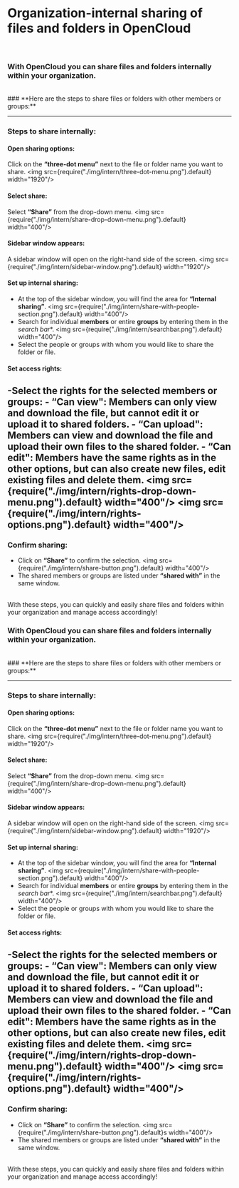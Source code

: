# Organization-internal sharing of files and folders in OpenCloud
<br/>

### With OpenCloud you can share files and folders internally within your organization.
<br/>
### **Here are the steps to share files or folders with other members or groups:**

---

### Steps to share internally:
#### Open sharing options:
Click on the **“three-dot menu”** next to the file or folder name you want to share.
<img src={require("./img/intern/three-dot-menu.png").default} width="1920"/> 

#### Select share:
Select **“Share”** from the drop-down menu.
<img src={require("./img/intern/share-drop-down-menu.png").default} width="400"/> 

#### Sidebar window appears:
A sidebar window will open on the right-hand side of the screen.
<img src={require("./img/intern/sidebar-window.png").default} width="1920"/> 

#### Set up internal sharing:
- At the top of the sidebar window, you will find the area for **“Internal sharing”**.
<img src={require("./img/intern/share-with-people-section.png").default} width="400"/> 
- Search for individual **members** or entire **groups** by entering them in the *search bar**.
<img src={require("./img/intern/searchbar.png").default} width="400"/> 
- Select the people or groups with whom you would like to share the folder or file.

#### Set access rights:
-Select the rights for the selected members or groups:
    - **“Can view":** Members can only view and download the file, but cannot edit it or upload it to shared folders.
    - **“Can upload":** Members can view and download the file and upload their own files to the shared folder.
    - **“Can edit":** Members have the same rights as in the other options, but can also create new files, edit existing files and delete them.
<img src={require("./img/intern/rights-drop-down-menu.png").default} width="400"/>
<img src={require("./img/intern/rights-options.png").default} width="400"/>
---

### Confirm sharing:
- Click on **“Share”** to confirm the selection.
<img src={require("./img/intern/share-button.png").default} width="400"/>
- The shared members or groups are listed under **“shared with”** in the same window.
<br/>
With these steps, you can quickly and easily share files and folders within your organization and manage access accordingly!
<br/>

### With OpenCloud you can share files and folders internally within your organization.
<br/>
### **Here are the steps to share files or folders with other members or groups:**

---

### Steps to share internally:
#### Open sharing options:
Click on the **“three-dot menu”** next to the file or folder name you want to share.
<img src={require("./img/intern/three-dot-menu.png").default} width="1920"/> 

#### Select share:
Select **“Share”** from the drop-down menu.
<img src={require("./img/intern/share-drop-down-menu.png").default} width="400"/> 

#### Sidebar window appears:
A sidebar window will open on the right-hand side of the screen.
<img src={require("./img/intern/sidebar-window.png").default} width="1920"/> 

#### Set up internal sharing:
- At the top of the sidebar window, you will find the area for **“Internal sharing”**.
<img src={require("./img/intern/share-with-people-section.png").default} width="400"/> 
- Search for individual **members** or entire **groups** by entering them in the *search bar**.
<img src={require("./img/intern/searchbar.png").default} width="400"/> 
- Select the people or groups with whom you would like to share the folder or file.

#### Set access rights:
-Select the rights for the selected members or groups:
    - **“Can view":** Members can only view and download the file, but cannot edit it or upload it to shared folders.
    - **“Can upload":** Members can view and download the file and upload their own files to the shared folder.
    - **“Can edit":** Members have the same rights as in the other options, but can also create new files, edit existing files and delete them.
<img src={require("./img/intern/rights-drop-down-menu.png").default} width="400"/>
<img src={require("./img/intern/rights-options.png").default} width="400"/>
---

### Confirm sharing:
- Click on **“Share”** to confirm the selection.
<img src={require("./img/intern/share-button.png").default}s width="400"/>
- The shared members or groups are listed under **“shared with”** in the same window.
<br/>
With these steps, you can quickly and easily share files and folders within your organization and manage access accordingly!